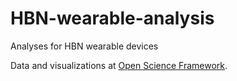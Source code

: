 # HBN-wearable-analysis
Analyses for HBN wearable devices

Data and visualizations at [Open Science Framework](https://osf.io/dg869/).

<style>.embed-responsive{position:relative;height:100%;}.embed-responsive iframe{position:absolute;height:100%;}</style>
<script>window.jQuery || document.write('<script src="//code.jquery.com/jquery-1.11.2.min.js">\x3C/script>') </script>
<link href="https://mfr.osf.io/static/css/mfr.css" media="all" rel="stylesheet">
<div id="mfrIframe" class="mfr mfr-file"></div>
<script src="https://mfr.osf.io/static/js/mfr.js"></script>
<script>var mfrRender = new mfr.Render("mfrIframe", "https://mfr.osf.io/render?url=https://osf.io/4fj9t/?action=download%26mode=render");</script>
